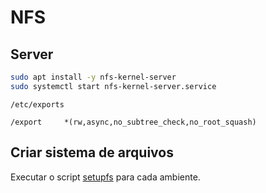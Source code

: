 # NFS

## Server

```sh
sudo apt install -y nfs-kernel-server
sudo systemctl start nfs-kernel-server.service
```

`/etc/exports`

```
/export     *(rw,async,no_subtree_check,no_root_squash)
```


## Criar sistema de arquivos

Executar o script [setupfs](./fs/setupfs) para cada ambiente.
